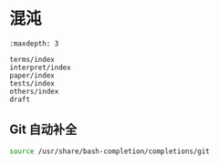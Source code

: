# 混沌

```{toctree}
:maxdepth: 3

terms/index
interpret/index
paper/index
tests/index
others/index
draft
```

## Git 自动补全

```sh
source /usr/share/bash-completion/completions/git
```